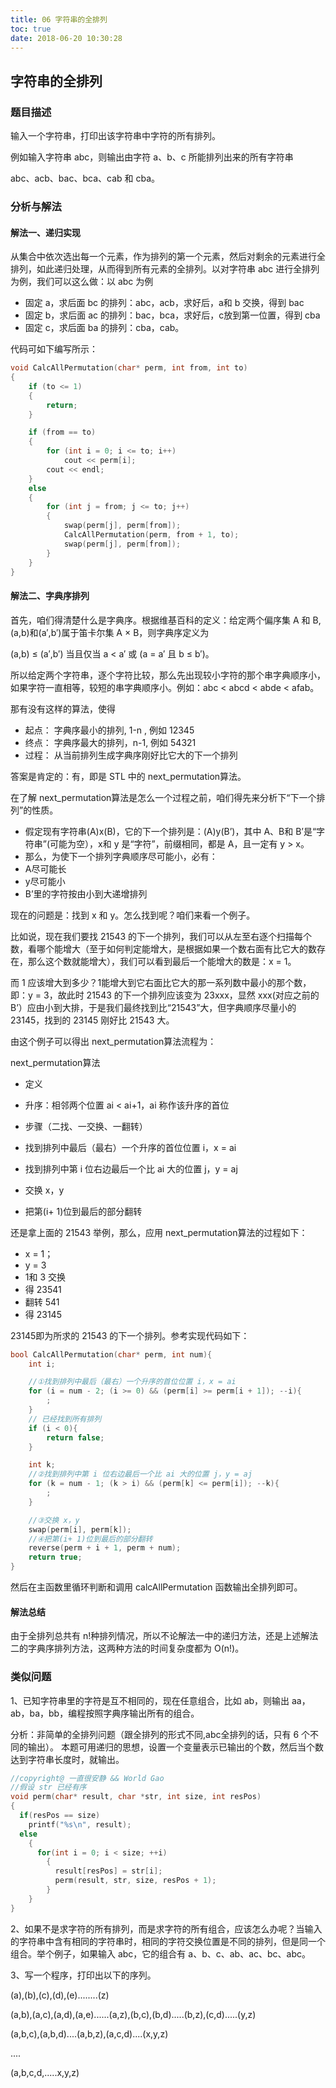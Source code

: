 ```yaml
---
title: 06 字符串的全排列
toc: true
date: 2018-06-20 10:30:28
---
```

## 字符串的全排列

### 题目描述

输入一个字符串，打印出该字符串中字符的所有排列。

例如输入字符串 abc，则输出由字符 a、b、c 所能排列出来的所有字符串

abc、acb、bac、bca、cab 和 cba。

### 分析与解法

#### 解法一、递归实现

从集合中依次选出每一个元素，作为排列的第一个元素，然后对剩余的元素进行全排列，如此递归处理，从而得到所有元素的全排列。以对字符串 abc 进行全排列为例，我们可以这么做：以 abc 为例

- 固定 a，求后面 bc 的排列：abc，acb，求好后，a和 b 交换，得到 bac
- 固定 b，求后面 ac 的排列：bac，bca，求好后，c放到第一位置，得到 cba
- 固定 c，求后面 ba 的排列：cba，cab。

代码可如下编写所示：

```cpp
void CalcAllPermutation(char* perm, int from, int to)
{
	if (to <= 1)
	{
		return;
	}

	if (from == to)
	{
		for (int i = 0; i <= to; i++)
			cout << perm[i];
		cout << endl;
	}
	else
	{
		for (int j = from; j <= to; j++)
		{
			swap(perm[j], perm[from]);
			CalcAllPermutation(perm, from + 1, to);
			swap(perm[j], perm[from]);
		}
	}
}
```

#### 解法二、字典序排列

首先，咱们得清楚什么是字典序。根据维基百科的定义：给定两个偏序集 A 和 B,(a,b)和(a′,b′)属于笛卡尔集 A × B，则字典序定义为

(a,b) ≤ (a′,b′) 当且仅当 a < a′ 或 (a = a′ 且 b ≤ b′)。

所以给定两个字符串，逐个字符比较，那么先出现较小字符的那个串字典顺序小，如果字符一直相等，较短的串字典顺序小。例如：abc < abcd < abde < afab。

那有没有这样的算法，使得
- 起点： 字典序最小的排列, 1-n , 例如 12345
- 终点： 字典序最大的排列，n-1, 例如 54321
- 过程： 从当前排列生成字典序刚好比它大的下一个排列

答案是肯定的：有，即是 STL 中的 next_permutation算法。

在了解 next_permutation算法是怎么一个过程之前，咱们得先来分析下“下一个排列”的性质。

 - 假定现有字符串(A)x(B)，它的下一个排列是：(A)y(B’)，其中 A、B和 B’是“字符串”(可能为空），x和 y 是“字符”，前缀相同，都是 A，且一定有 y > x。
 - 那么，为使下一个排列字典顺序尽可能小，必有：
- A尽可能长
- y尽可能小
- B’里的字符按由小到大递增排列

现在的问题是：找到 x 和 y。怎么找到呢？咱们来看一个例子。

比如说，现在我们要找 21543 的下一个排列，我们可以从左至右逐个扫描每个数，看哪个能增大（至于如何判定能增大，是根据如果一个数右面有比它大的数存在，那么这个数就能增大），我们可以看到最后一个能增大的数是：x = 1。

而 1 应该增大到多少？1能增大到它右面比它大的那一系列数中最小的那个数，即：y = 3，故此时 21543 的下一个排列应该变为 23xxx，显然 xxx(对应之前的 B’）应由小到大排，于是我们最终找到比“21543”大，但字典顺序尽量小的 23145，找到的 23145 刚好比 21543 大。

由这个例子可以得出 next_permutation算法流程为：

next_permutation算法
 - 定义
- 升序：相邻两个位置 ai < ai+1，ai 称作该升序的首位

 - 步骤（二找、一交换、一翻转）
- 找到排列中最后（最右）一个升序的首位位置 i，x = ai 
- 找到排列中第 i 位右边最后一个比 ai 大的位置 j，y = aj
- 交换 x，y
- 把第(i+ 1)位到最后的部分翻转

还是拿上面的 21543 举例，那么，应用 next_permutation算法的过程如下：
 - x = 1；
 - y = 3
 - 1和 3 交换
- 得 23541
 - 翻转 541
- 得 23145

23145即为所求的 21543 的下一个排列。参考实现代码如下：

```cpp
bool CalcAllPermutation(char* perm, int num){
	int i;

	//①找到排列中最后（最右）一个升序的首位位置 i，x = ai
	for (i = num - 2; (i >= 0) && (perm[i] >= perm[i + 1]); --i){
		;
	}
	// 已经找到所有排列
	if (i < 0){
		return false;
	}

	int k;
	//②找到排列中第 i 位右边最后一个比 ai 大的位置 j，y = aj
	for (k = num - 1; (k > i) && (perm[k] <= perm[i]); --k){
		;
	}

	//③交换 x，y
	swap(perm[i], perm[k]);
	//④把第(i+ 1)位到最后的部分翻转
	reverse(perm + i + 1, perm + num);
	return true;
}
```
然后在主函数里循环判断和调用 calcAllPermutation 函数输出全排列即可。

#### 解法总结

由于全排列总共有 n!种排列情况，所以不论解法一中的递归方法，还是上述解法二的字典序排列方法，这两种方法的时间复杂度都为 O(n!)。

### 类似问题
1、已知字符串里的字符是互不相同的，现在任意组合，比如 ab，则输出 aa，ab，ba，bb，编程按照字典序输出所有的组合。

分析：非简单的全排列问题（跟全排列的形式不同,abc全排列的话，只有 6 个不同的输出）。
本题可用递归的思想，设置一个变量表示已输出的个数，然后当个数达到字符串长度时，就输出。
```c
//copyright@ 一直很安静 && World Gao
//假设 str 已经有序
void perm(char* result, char *str, int size, int resPos)
{
  if(resPos == size)
    printf("%s\n", result);
  else
    {
      for(int i = 0; i < size; ++i)
        {
          result[resPos] = str[i];
          perm(result, str, size, resPos + 1);
        }
    }
}
```
2、如果不是求字符的所有排列，而是求字符的所有组合，应该怎么办呢？当输入的字符串中含有相同的字符串时，相同的字符交换位置是不同的排列，但是同一个组合。举个例子，如果输入 abc，它的组合有 a、b、c、ab、ac、bc、abc。


3、写一个程序，打印出以下的序列。

(a),(b),(c),(d),(e)........(z)

(a,b),(a,c),(a,d),(a,e)......(a,z),(b,c),(b,d).....(b,z),(c,d).....(y,z)

(a,b,c),(a,b,d)....(a,b,z),(a,c,d)....(x,y,z)

....

(a,b,c,d,.....x,y,z)
